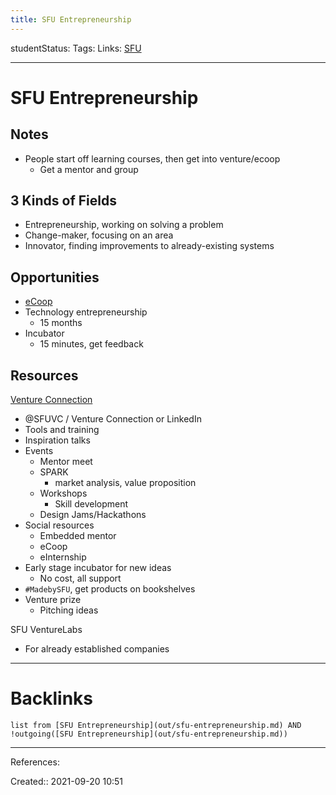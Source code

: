 ```yaml
---
title: SFU Entrepreneurship
---
```

studentStatus: 
Tags: 
Links: [SFU](out/sfu.md)
___
# SFU Entrepreneurship

## Notes
- People start off learning courses, then get into venture/ecoop
	- Get a mentor and group

## 3 Kinds of Fields
- Entrepreneurship, working on solving a problem
- Change-maker, focusing on an area
- Innovator, finding improvements to already-existing systems

## Opportunities
- [eCoop](https://www.sfu.ca/vc/startup-services/e-co-op.html)
- Technology entrepreneurship
	- 15 months
- Incubator
	- 15 minutes, get feedback
## Resources
[Venture Connection](https://www.sfu.ca/vc/startup-services.html)
- @SFUVC / Venture Connection or LinkedIn
- Tools and training
- Inspiration talks
- Events
	- Mentor meet
	- SPARK
		- market analysis, value proposition
	- Workshops
		- Skill development
	- Design Jams/Hackathons
- Social resources
	- Embedded mentor
	- eCoop
	- eInternship
- Early stage incubator for new ideas
	- No cost, all support
- `#MadebySFU`, get products on bookshelves
- Venture prize
	- Pitching ideas

SFU VentureLabs
- For already established companies
___
# Backlinks
```dataview
list from [SFU Entrepreneurship](out/sfu-entrepreneurship.md) AND !outgoing([SFU Entrepreneurship](out/sfu-entrepreneurship.md))
```
___
References:

Created:: 2021-09-20 10:51
